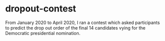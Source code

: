 # dropout-contest
From January 2020 to April 2020, I ran a contest which asked participants to predict the drop out order of the final 14 candidates vying for the Democratic presidential nomination.
